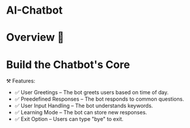 # AI-Chatbot

# Overview 🎯 


# Build the Chatbot's Core
 ⚒️ Features:
   
 - ✅ User Greetings – The bot greets users based on time of day.
 - ✅ Preedefined Responses – The bot responds to common questions.
 - ✅ User Input Handling – The bot understands keywords.
 - ✅ Learning Mode – The bot can store new responses.
 - ✅ Exit Option – Users can type "bye" to exit.

